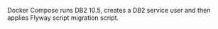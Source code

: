 Docker Compose runs DB2 10.5, creates a DB2 service user and then applies Flyway script migration script.
